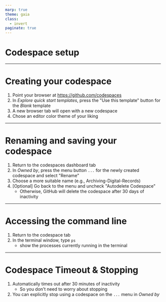 ```yaml
---
marp: true
theme: gaia
class:
  - invert
paginate: true
---
```

<!-- _class: lead -->
# Codespace setup
---
# Creating your codespace
1. Point your browser at https://github.com/codespaces
2. In *Explore quick start templates*, press the "Use this template" button for the *Blank* template
3. A new browser tab will open with a new codespace
4. Chose an editor color theme of your liking 
---
# Renaming and saving your codespace
1. Return to the codespaces dashboard tab
2. In *Owned by*, press the menu button `...` for the newly created codespace and select "Rename"
3. Choose a more suitable name (e.g., Archiving-Digital-Records)
4. [Optional] Go back to the menu and uncheck "Autodelete Codespace"
   * Otherwise, GitHub will delete the codespace after 30 days of inactivity
---
# Accessing the command line
1. Return to the codespace tab
2. In the terminal window, type `ps`
    * show the processes currently running in the terminal
---
# Codespace Timeout & Stopping
1. Automatically times out after 30 minutes of inactivity
    * So you don't need to worry about stopping
2. You can explicitly stop using a codespace on the `...` menu in _Owned by_
